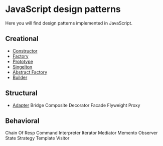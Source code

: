 # JavaScript design patterns 

Here you will find design patterns implemented in JavaScript. 

## Creational

* [Constructor](creational/constructor.js) 
* [Factory](creational/factory.js) 
* [Prototype](creational/prototype.js) 
* [Singelton](creational/singelton.js) 
* [Abstract Factory](creational/abstract-factory.js) 
* [Builder](creational/bulider.js)


## Structural

* [Adapter](structural/adapter.js) 
Bridge
Composite
Decorator
Facade
Flyweight
Proxy

## Behavioral

Chain Of Resp
Command
Interpreter
Iterator
Mediator
Memento
Observer
State
Strategy
Template
Visitor



